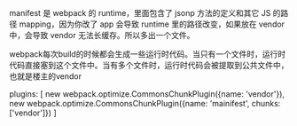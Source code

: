 

manifest 是 webpack 的 runtime，里面包含了 jsonp 方法的定义和其它 JS 的路径 mapping，因为你改了 app 会导致 runtime 里的路径改变，如果放在 vendor 中，会导致 vendor 无法长缓存。所以多出一个文件。


webpack每次build的时候都会生成一些运行时代码。当只有一个文件时，运行时代码直接塞到这个文件中。当有多个文件时，运行时代码会被提取到公共文件中，也就是楼主的vendor

 plugins: [
        new webpack.optimize.CommonsChunkPlugin({name: 'vendor'}),
        new webpack.optimize.CommonsChunkPlugin({name: 'mainifest', chunks: ['vendor']})
]